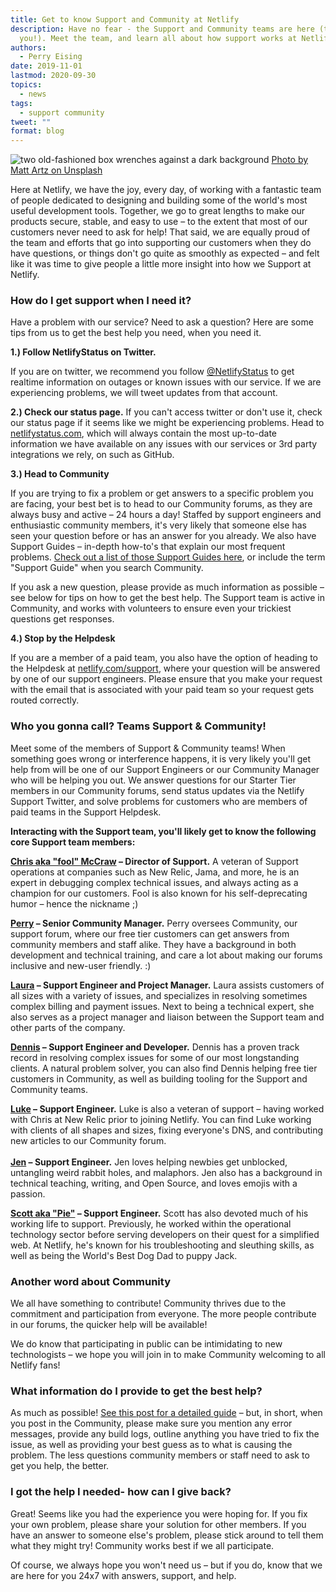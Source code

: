 ```yaml
---
title: Get to know Support and Community at Netlify
description: Have no fear - the Support and Community teams are here (to help
  you!). Meet the team, and learn all about how support works at Netlify.
authors:
  - Perry Eising
date: 2019-11-01
lastmod: 2020-09-30
topics:
  - news
tags:
  - support community
tweet: ""
format: blog
---
```

![two old-fashioned box wrenches against a dark background](/img/blog/matt-artz-dh3zadggoiy-unsplash.jpg "Photo by Matt Artz on Unsplash")
[Photo by Matt Artz on Unsplash](https://unsplash.com/photos/dh3zadggoiy)

Here at Netlify, we have the joy, every day, of working with a fantastic team of people dedicated to designing and building some of the world's most useful development tools. Together, we go to great lengths to make our products secure, stable, and easy to use – to the extent that most of our customers never need to ask for help! That said, we are equally proud of the team and efforts that go into supporting our customers when they do have questions, or things don't go quite as smoothly as expected –  and felt like it was time to give people a little more insight into how we Support at Netlify.

### How do I get support when I need it?

Have a problem with our service? Need to ask a question? Here are some tips from us to get the best help you need, when you need it. 

**1.) Follow NetlifyStatus on Twitter.**

If you are on twitter, we recommend you follow [@NetlifyStatus](https://twitter.com/netlifystatus?lang=en) to get realtime information on outages or known issues with our service. If we are experiencing problems, we will tweet updates from that account.

**2.) Check our status page.** 
If you can't access twitter or don't use it, check our status page if it seems like we might be experiencing problems. Head to [netlifystatus.com](https://www.netlifystatus.com/), which will always contain the most up-to-date information we have available on any issues with our services or 3rd party integrations we rely, on such as GitHub.

**3.) Head to Community**

If you are trying to fix a problem or get answers to a specific problem you are facing, your best bet is to head to our Community forums, as they are always busy and active – 24 hours a day! Staffed by support engineers and enthusiastic community members, it's very likely that someone else has seen your question before or has an answer for you already.  We also have Support Guides – in-depth how-to's that explain our most frequent problems. [Check out a list of those Support Guides here](https://community.netlify.com/c/Netlify-support/support-guides/52), or include the term "Support Guide" when you search Community. 

If you ask a new question, please provide as much information as possible – see below for tips on how to get the best help. The Support team is active in Community, and works with volunteers to ensure even your trickiest questions get responses. 

**4.) Stop by the Helpdesk**

If you are a member of a paid team, you also have the option of heading to the Helpdesk at [netlify.com/support](https://www.netlify.com/support/), where your question will be answered by one of our support engineers. Please ensure that you make your request with the email that is associated with your paid team so your request gets routed correctly. 

### Who you gonna call? Teams Support & Community!

Meet some of the members of Support & Community teams! When something goes wrong or interference happens, it is very likely you'll get help from will be one of our Support Engineers or our Community Manager who will be helping you out. We answer questions for our Starter Tier members in our Community forums, send status updates via the Netlify Support Twitter, and solve problems for customers who are members of paid teams in the Support Helpdesk.

**Interacting with the Support team, you'll likely get to know the following core Support team members:**

**[Chris aka "fool" McCraw](https://community.netlify.com/t/meet-netlify-chris-fool-mccraw/136) – Director of Support.** A veteran of Support operations at companies such as New Relic, Jama, and more, he is an expert in debugging complex technical issues, and always acting as a champion for our customers. Fool is also known for his self-deprecating humor – hence the nickname ;)

**[Perry](https://community.netlify.com/t/meet-netlify-perry/137) – Senior Community Manager.** Perry oversees Community, our support forum, where our free tier customers can get answers from community members and staff alike. They have a background in both development and technical training, and care a lot about making our forums inclusive and new-user friendly. :)

**[Laura](https://community.netlify.com/t/meet-netlify-laura/155)  – Support Engineer and Project Manager.** Laura assists customers of all sizes with a variety of issues, and specializes in resolving sometimes complex billing and payment issues. Next to being a technical expert, she also serves as a project manager and liaison between the Support team and other parts of the company.

**[Dennis](https://community.netlify.com/t/meet-netlify-dennis-dennis-padiernos/159) – Support Engineer and Developer.** Dennis has a proven track record in resolving complex issues for some of our most longstanding clients. A natural problem solver, you can also find Dennis helping free tier customers in Community, as well as building tooling for the Support and Community teams.

**[Luke](https://community.netlify.com/t/meet-netlify-luke/156) – Support Engineer.** Luke is also a veteran of support – having worked with Chris at New Relic prior to joining Netlify. You can find Luke working with clients of all shapes and sizes, fixing everyone's DNS, and contributing new articles to our Community forum. \
\
**[Jen](https://community.netlify.com/t/meet-netlify-jen/23585) – Support Engineer.** Jen loves helping newbies get unblocked, untangling weird rabbit holes, and malaphors. Jen also has a background in technical teaching, writing, and Open Source, and loves emojis with a passion.

**[Scott aka "Pie"](https://community.netlify.com/t/meet-netlify-scott-pie-parker/23560) – Support Engineer.** Scott has also devoted much of his working life to support. Previously, he worked within the operational technology sector before serving developers on their quest for a simplified web. At Netlify, he's known for his troubleshooting and sleuthing skills, as well as being the World's Best Dog Dad to puppy Jack.

### Another word about Community

We all have something to contribute! Community thrives due to the commitment and participation from everyone. The more people contribute in our forums, the quicker help will be available!

We do know that participating in public can be intimidating to new technologists – we hope you will join in to make Community welcoming to all Netlify fans!

### What information do I provide to get the best help?

As much as possible! [See this post for a detailed guide](https://community.netlify.com/t/asking-great-questions-to-get-great-answers/374) – but, in short, when you post in the Community, please make sure you mention any error messages, provide any build logs, outline anything you have tried to fix the issue, as well as providing your best guess as to what is causing the problem. The less questions community members or staff need to ask to get you help, the better.

### I got the help I needed- how can I give back?

Great! Seems like you had the experience you were hoping for. If you fix your own problem, please share your solution for other members. If you have an answer to someone else's problem, please stick around to tell them what they might try! Community works best if we all participate.

Of course, we always hope you won't need us – but if you do, know that we are here for you 24x7 with answers, support, and help.
